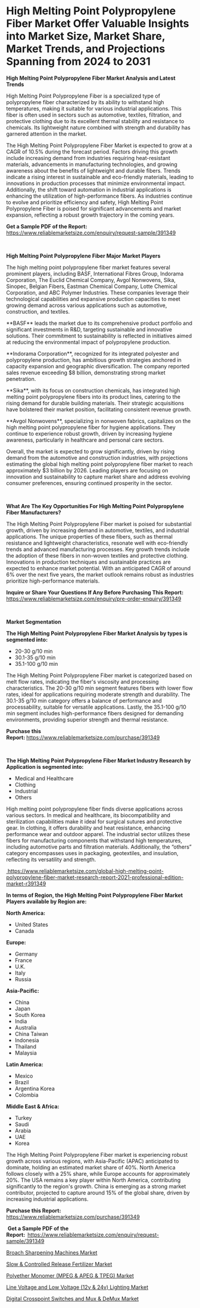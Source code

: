 <p><h1>High Melting Point Polypropylene Fiber Market Offer Valuable Insights into Market Size, Market Share, Market Trends, and Projections Spanning from 2024 to 2031</h1></p><p><strong>High Melting Point Polypropylene Fiber Market Analysis and Latest Trends</strong></p>
<p><p>High Melting Point Polypropylene Fiber is a specialized type of polypropylene fiber characterized by its ability to withstand high temperatures, making it suitable for various industrial applications. This fiber is often used in sectors such as automotive, textiles, filtration, and protective clothing due to its excellent thermal stability and resistance to chemicals. Its lightweight nature combined with strength and durability has garnered attention in the market.</p><p>The High Melting Point Polypropylene Fiber Market is expected to grow at a CAGR of 10.5% during the forecast period. Factors driving this growth include increasing demand from industries requiring heat-resistant materials, advancements in manufacturing technologies, and growing awareness about the benefits of lightweight and durable fibers. Trends indicate a rising interest in sustainable and eco-friendly materials, leading to innovations in production processes that minimize environmental impact. Additionally, the shift toward automation in industrial applications is enhancing the utilization of high-performance fibers. As industries continue to evolve and prioritize efficiency and safety, High Melting Point Polypropylene Fiber is poised for significant advancements and market expansion, reflecting a robust growth trajectory in the coming years.</p></p>
<p><strong>Get a Sample PDF of the Report:&nbsp;</strong> <a href="https://www.reliablemarketsize.com/enquiry/request-sample/391349?utm_campaign=1591&utm_medium=2&utm_source=Github&utm_content=ia&utm_term=26102024&utm_id=high-melting-point-polypropylene-fiber">https://www.reliablemarketsize.com/enquiry/request-sample/391349</a></p>
<p>&nbsp;</p>
<p><strong>High Melting Point Polypropylene Fiber Major Market Players</strong></p>
<p><p>The high melting point polypropylene fiber market features several prominent players, including BASF, International Fibres Group, Indorama Corporation, The Euclid Chemical Company, Avgol Nonwovens, Sika, Sinopec, Belgian Fibers, Eastman Chemical Company, Lotte Chemical Corporation, and ABC Polymer Industries. These companies leverage their technological capabilities and expansive production capacities to meet growing demand across various applications such as automotive, construction, and textiles.</p><p>**BASF** leads the market due to its comprehensive product portfolio and significant investments in R&D, targeting sustainable and innovative solutions. Their commitment to sustainability is reflected in initiatives aimed at reducing the environmental impact of polypropylene production.</p><p>**Indorama Corporation**, recognized for its integrated polyester and polypropylene production, has ambitious growth strategies anchored in capacity expansion and geographic diversification. The company reported sales revenue exceeding $8 billion, demonstrating strong market penetration.</p><p>**Sika**, with its focus on construction chemicals, has integrated high melting point polypropylene fibers into its product lines, catering to the rising demand for durable building materials. Their strategic acquisitions have bolstered their market position, facilitating consistent revenue growth.</p><p>**Avgol Nonwovens**, specializing in nonwoven fabrics, capitalizes on the high melting point polypropylene fiber for hygiene applications. They continue to experience robust growth, driven by increasing hygiene awareness, particularly in healthcare and personal care sectors.</p><p>Overall, the market is expected to grow significantly, driven by rising demand from the automotive and construction industries, with projections estimating the global high melting point polypropylene fiber market to reach approximately $3 billion by 2026. Leading players are focusing on innovation and sustainability to capture market share and address evolving consumer preferences, ensuring continued prosperity in the sector.</p></p>
<p>&nbsp;</p>
<p><strong>What Are The Key Opportunities For High Melting Point Polypropylene Fiber Manufacturers?</strong></p>
<p><p>The High Melting Point Polypropylene Fiber market is poised for substantial growth, driven by increasing demand in automotive, textiles, and industrial applications. The unique properties of these fibers, such as thermal resistance and lightweight characteristics, resonate well with eco-friendly trends and advanced manufacturing processes. Key growth trends include the adoption of these fibers in non-woven textiles and protective clothing. Innovations in production techniques and sustainable practices are expected to enhance market potential. With an anticipated CAGR of around 6% over the next five years, the market outlook remains robust as industries prioritize high-performance materials.</p></p>
<p><strong>Inquire or Share Your Questions If Any Before Purchasing This Report:</strong> <a href="https://www.reliablemarketsize.com/enquiry/pre-order-enquiry/391349?utm_campaign=1591&utm_medium=2&utm_source=Github&utm_content=ia&utm_term=26102024&utm_id=high-melting-point-polypropylene-fiber">https://www.reliablemarketsize.com/enquiry/pre-order-enquiry/391349</a></p>
<p>&nbsp;</p>
<p><strong>Market Segmentation</strong></p>
<p><strong>The High Melting Point Polypropylene Fiber Market Analysis by types is segmented into:</strong></p>
<p><ul><li>20-30 g/10 min</li><li>30.1-35 g/10 min</li><li>35.1-100 g/10 min</li></ul></p>
<p><p>The High Melting Point Polypropylene Fiber market is categorized based on melt flow rates, indicating the fiber's viscosity and processing characteristics. The 20-30 g/10 min segment features fibers with lower flow rates, ideal for applications requiring moderate strength and durability. The 30.1-35 g/10 min category offers a balance of performance and processability, suitable for versatile applications. Lastly, the 35.1-100 g/10 min segment includes high-performance fibers designed for demanding environments, providing superior strength and thermal resistance.</p></p>
<p><strong>Purchase this Report:&nbsp;</strong><a href="https://www.reliablemarketsize.com/purchase/391349?utm_campaign=1591&utm_medium=2&utm_source=Github&utm_content=ia&utm_term=26102024&utm_id=high-melting-point-polypropylene-fiber">https://www.reliablemarketsize.com/purchase/391349</a></p>
<p>&nbsp;</p>
<p><strong>The High Melting Point Polypropylene Fiber Market Industry Research by Application is segmented into:</strong></p>
<p><ul><li>Medical and Healthcare</li><li>Clothing</li><li>Industrial</li><li>Others</li></ul></p>
<p><p>High melting point polypropylene fiber finds diverse applications across various sectors. In medical and healthcare, its biocompatibility and sterilization capabilities make it ideal for surgical sutures and protective gear. In clothing, it offers durability and heat resistance, enhancing performance wear and outdoor apparel. The industrial sector utilizes these fibers for manufacturing components that withstand high temperatures, including automotive parts and filtration materials. Additionally, the “others” category encompasses uses in packaging, geotextiles, and insulation, reflecting its versatility and strength.</p></p>
<p><a href="https://www.reliablemarketsize.com/global-high-melting-point-polypropylene-fiber-market-research-report-2021-professional-edition-market-r391349?utm_campaign=1591&utm_medium=2&utm_source=Github&utm_content=ia&utm_term=26102024&utm_id=high-melting-point-polypropylene-fiber">&nbsp;https://www.reliablemarketsize.com/global-high-melting-point-polypropylene-fiber-market-research-report-2021-professional-edition-market-r391349</a></p>
<p><strong>In terms of Region, the High Melting Point Polypropylene Fiber Market Players available by Region are:</strong></p>
<p>
    <p> <strong> North America: </strong>
        <ul>
            <li>United States</li>
            <li>Canada</li>
        </ul>
        </p> 
    <p> <strong> Europe: </strong>
        <ul>
            <li>Germany</li>
            <li>France</li>
            <li>U.K.</li>
            <li>Italy</li>
            <li>Russia</li>
        </ul>
        </p> 
    <p> <strong> Asia-Pacific: </strong>
        <ul>
            <li>China</li>
            <li>Japan</li>
            <li>South Korea</li>
            <li>India</li>
            <li>Australia</li>
            <li>China Taiwan</li>
            <li>Indonesia</li>
            <li>Thailand</li>
            <li>Malaysia</li>
        </ul>
        </p> 
    <p> <strong> Latin America: </strong>
        <ul>
            <li>Mexico</li>
            <li>Brazil</li>
            <li>Argentina Korea</li>
            <li>Colombia</li>
        </ul>
        </p> 
    <p> <strong> Middle East & Africa: </strong>
        <ul>
            <li>Turkey</li>
            <li>Saudi</li>
            <li>Arabia</li>
            <li>UAE</li>
            <li>Korea</li>
        </ul>
    </p>
    </p>
<p><p>The High Melting Point Polypropylene Fiber market is experiencing robust growth across various regions, with Asia-Pacific (APAC) anticipated to dominate, holding an estimated market share of 40%. North America follows closely with a 25% share, while Europe accounts for approximately 20%. The USA remains a key player within North America, contributing significantly to the region's growth. China is emerging as a strong market contributor, projected to capture around 15% of the global share, driven by increasing industrial applications.</p></p>
<p><strong>Purchase this Report: </strong><a href="https://www.reliablemarketsize.com/purchase/391349?utm_campaign=1591&utm_medium=2&utm_source=Github&utm_content=ia&utm_term=26102024&utm_id=high-melting-point-polypropylene-fiber">https://www.reliablemarketsize.com/purchase/391349</a></p>
<p>&nbsp;<strong>Get a Sample PDF of the Report:&nbsp;&nbsp;</strong><a href="https://www.reliablemarketsize.com/enquiry/request-sample/391349?utm_campaign=1591&utm_medium=2&utm_source=Github&utm_content=ia&utm_term=26102024&utm_id=high-melting-point-polypropylene-fiber">https://www.reliablemarketsize.com/enquiry/request-sample/391349</a></p>
<p><strong></strong></p>
<p><p><a href="https://issuu.com/reportprime-2/docs/broach-sharpening-machines-market-s_3ebd8513b7fc5c?utm_campaign=1591&utm_medium=2&utm_source=Github&utm_content=ia&utm_term=26102024&utm_id=high-melting-point-polypropylene-fiber">Broach Sharpening Machines Market</a></p><p><a href="https://www.linkedin.com/pulse/future-slow-controlled-release-fertilizer-market-global-forecast-psloc?utm_campaign=1591&utm_medium=2&utm_source=Github&utm_content=ia&utm_term=26102024&utm_id=high-melting-point-polypropylene-fiber">Slow & Controlled Release Fertilizer Market</a></p><p><a href="https://www.linkedin.com/pulse/market-forecasting-change-global-polyether-monomer-mpeg-apeg-s94wc?utm_campaign=1591&utm_medium=2&utm_source=Github&utm_content=ia&utm_term=26102024&utm_id=high-melting-point-polypropylene-fiber">Polyether Monomer (MPEG & APEG & TPEG) Market</a></p><p><a href="https://www.linkedin.com/pulse/line-voltage-low-12v-24v-lighting-market-global-regional-analysis-vfuue?utm_campaign=1591&utm_medium=2&utm_source=Github&utm_content=ia&utm_term=26102024&utm_id=high-melting-point-polypropylene-fiber">Line Voltage and Low Voltage (12v & 24v) Lighting Market</a></p><p><a href="https://www.linkedin.com/pulse/competitive-intelligence-digital-crosspoint-switches-mux-demux-cwkoc?utm_campaign=1591&utm_medium=2&utm_source=Github&utm_content=ia&utm_term=26102024&utm_id=high-melting-point-polypropylene-fiber">Digital Crosspoint Switches and Mux & DeMux Market</a></p></p>